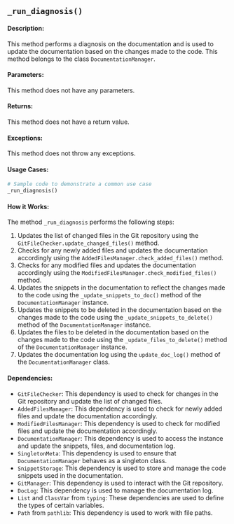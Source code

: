## `_run_diagnosis()`

#### Description:
This method performs a diagnosis on the documentation and is used to update the documentation based on the changes made to the code. This method belongs to the class `DocumentationManager`.

#### Parameters:
This method does not have any parameters.

#### Returns:
This method does not have a return value.

#### Exceptions:
This method does not throw any exceptions.

#### Usage Cases:

```python
# Sample code to demonstrate a common use case
_run_diagnosis()
```

#### How it Works:
The method `_run_diagnosis` performs the following steps:
1. Updates the list of changed files in the Git repository using the `GitFileChecker.update_changed_files()` method.
2. Checks for any newly added files and updates the documentation accordingly using the `AddedFilesManager.check_added_files()` method.
3. Checks for any modified files and updates the documentation accordingly using the `ModifiedFilesManager.check_modified_files()` method.
4. Updates the snippets in the documentation to reflect the changes made to the code using the `_update_snippets_to_doc()` method of the `DocumentationManager` instance.
5. Updates the snippets to be deleted in the documentation based on the changes made to the code using the `_update_snippets_to_delete()` method of the `DocumentationManager` instance.
6. Updates the files to be deleted in the documentation based on the changes made to the code using the `_update_files_to_delete()` method of the `DocumentationManager` instance.
7. Updates the documentation log using the `update_doc_log()` method of the `DocumentationManager` class.

#### Dependencies:
- `GitFileChecker`: This dependency is used to check for changes in the Git repository and update the list of changed files.
- `AddedFilesManager`: This dependency is used to check for newly added files and update the documentation accordingly.
- `ModifiedFilesManager`: This dependency is used to check for modified files and update the documentation accordingly.
- `DocumentationManager`: This dependency is used to access the instance and update the snippets, files, and documentation log.
- `SingletonMeta`: This dependency is used to ensure that `DocumentationManager` behaves as a singleton class.
- `SnippetStorage`: This dependency is used to store and manage the code snippets used in the documentation.
- `GitManager`: This dependency is used to interact with the Git repository.
- `DocLog`: This dependency is used to manage the documentation log.
- `List` and `ClassVar` from `typing`: These dependencies are used to define the types of certain variables.
- `Path` from `pathlib`: This dependency is used to work with file paths.